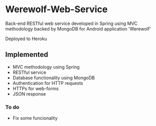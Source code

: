 Werewolf-Web-Service
====================

Back-end RESTful web service developed in Spring using MVC methodology backed by MongoDB for Android application 'Werewolf'

Deployed to Heroku

## Implemented
* MVC methodology using Spring
* RESTful service
* Database functionality using MongoDB
* Authentication for HTTP requests
* HTTPs for web-forms
* JSON response

### To do
* Fix some funcionality

